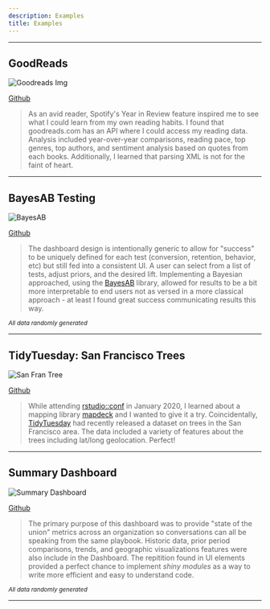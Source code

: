 ```yaml
---
description: Examples
title: Examples
---
```


-----

## GoodReads

![Goodreads Img](/img/carousel/goodreads.gif)

[Github](https://github.com/andrewgeisler/goodreads-analysis)

> As an avid reader, Spotify's Year in Review feature inspired me to see what I could learn from my own reading habits. I found that goodreads.com has an API where I could access my reading data. Analysis included year-over-year comparisons, reading pace, top genres, top authors, and sentiment analysis based on quotes from each books. Additionally, I learned that parsing XML is not for the faint of heart. 

-----

## BayesAB Testing

![BayesAB](/img/carousel/bayesab.gif)

[Github](https://github.com/andrewgeisler/bayesian-ab-testing-example)

> The dashboard design is intentionally generic to allow for "success" to be uniquely defined for each test (conversion, retention, behavior, etc) but still fed into a consistent UI. A user can select from a list of tests, adjust priors, and the desired lift. Implementing a Bayesian approached, using the [BayesAB](https://frankportman.github.io/bayesAB/) library, allowed for results to be a bit more interpretable to end users not as versed in a more classical approach - at least I found great success communicating results this way.

<sub> _All data randomly generated_ </sub>

-----

## TidyTuesday: San Francisco Trees

![San Fran Tree](/img/carousel/sanfran-tree.gif)

[Github](https://github.com/andrewgeisler/tidytuesday-projects/tree/master/2020-01-28)

> While attending [rstudio::conf](https://rstudio.com/conference/) in January 2020, I learned about a mapping library [mapdeck](https://symbolixau.github.io/mapdeck/index.html) and I wanted to give it a try. Coincidentally, [TidyTuesday](https://thomasmock.netlify.app/post/tidytuesday-a-weekly-social-data-project-in-r/) had recently released a dataset on trees in the San Francisco area. The data included a variety of features about the trees including lat/long geolocation. Perfect!

-----

## Summary Dashboard

![Summary Dashboard](/img/carousel/summary-dashboard.gif)

[Github](https://github.com/andrewgeisler/summary_dashboard_example)

> The primary purpose of this dashboard was to provide "state of the union" metrics across an organization so conversations can all be speaking from the same playbook. Historic data, prior period comparisons, trends, and geographic visualizations features were also include in the Dashboard. The repitition found in UI elements provided a perfect chance to implement _shiny modules_ as a way to write more efficient and easy to understand code. 

<sub> _All data randomly generated_ </sub>

-----

